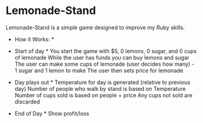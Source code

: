 # Lemonade-Stand

Lemonade-Stand is a simple game designed to improve my Ruby skills.

* How it Works: *

* Start of day *
You start the game with $5, 0 lemons, 0 sugar, and 0 cups of lemonade
While the user has funds you can buy lemons and sugar
The user can make some cups of lemonade (user decides how many) - 1 sugar and 1 lemon to make
The user then sets price for lemonade

* Day plays out *
Temperature for day is generated (relative to previous day)
Number of people who walk by stand is based on Temperature
Number of cups sold is based on people + price
Any cups not sold are discarded

* End of Day *
Show profit/loss